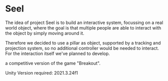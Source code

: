 # Seel

The idea of project Seel is to build an interactive system, focussing on a real world object, where the goal is that multiple people are able to interact with the object by simply moving around it.

Therefore we decided to use a pillar as object, supported by a tracking and projection system, so no additional controller would be needed to interact.  
For the interaction itself we've planned to develop.

a competitive version of the game "Breakout".

Unity Version required: 2021.3.24f1
